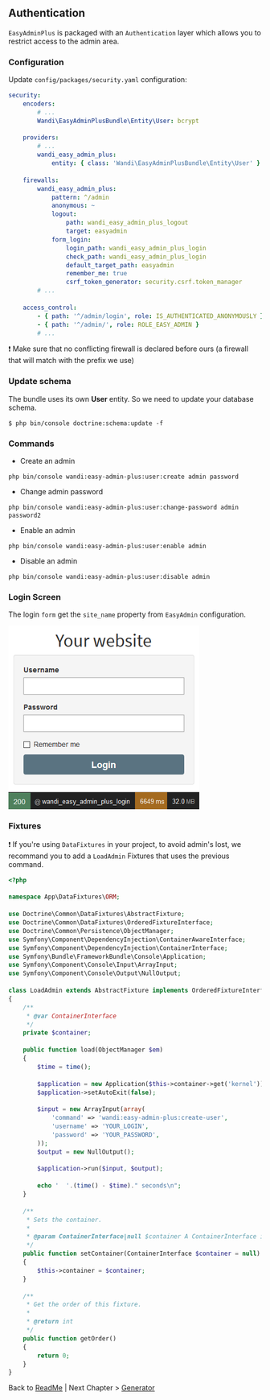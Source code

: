 ## Authentication

`EasyAdminPlus` is packaged with an `Authentication` layer which allows you to restrict access to the admin area.

### Configuration
Update ```config/packages/security.yaml``` configuration: 

```yaml
security:
    encoders:
        # ...
        Wandi\EasyAdminPlusBundle\Entity\User: bcrypt
    
    providers:
        # ...    
        wandi_easy_admin_plus:
            entity: { class: 'Wandi\EasyAdminPlusBundle\Entity\User' }
            
    firewalls:
        wandi_easy_admin_plus:
            pattern: ^/admin
            anonymous: ~
            logout:
                path: wandi_easy_admin_plus_logout
                target: easyadmin
            form_login:
                login_path: wandi_easy_admin_plus_login
                check_path: wandi_easy_admin_plus_login
                default_target_path: easyadmin
                remember_me: true
                csrf_token_generator: security.csrf.token_manager
        # ...

    access_control:
        - { path: '^/admin/login', role: IS_AUTHENTICATED_ANONYMOUSLY }
        - { path: '^/admin/', role: ROLE_EASY_ADMIN }
        # ...
```

:exclamation: Make sure that no conflicting firewall is declared before ours (a firewall that will match with the prefix we use)

### Update schema

The bundle uses its own **User** entity. So we need to update your database schema.
```
$ php bin/console doctrine:schema:update -f
```

### Commands

* Create an admin
 ```
 php bin/console wandi:easy-admin-plus:user:create admin password
 ```

* Change admin password
 ```
 php bin/console wandi:easy-admin-plus:user:change-password admin password2
 ```

* Enable an admin
 ```
 php bin/console wandi:easy-admin-plus:user:enable admin
 ```
 
* Disable an admin
 ```
 php bin/console wandi:easy-admin-plus:user:disable admin
 ```
 
 ### Login Screen
 
 The login `form` get the `site_name` property from `EasyAdmin` configuration.
 
 <img src="images/login.png" align="middle" alt="Login Form" /> 
 
 ### Fixtures
 
 :exclamation: If you're using `DataFixtures` in your project, to avoid admin's lost, we recommand you to add a `LoadAdmin` Fixtures that uses the previous command.

```php
<?php

namespace App\DataFixtures\ORM;

use Doctrine\Common\DataFixtures\AbstractFixture;
use Doctrine\Common\DataFixtures\OrderedFixtureInterface;
use Doctrine\Common\Persistence\ObjectManager;
use Symfony\Component\DependencyInjection\ContainerAwareInterface;
use Symfony\Component\DependencyInjection\ContainerInterface;
use Symfony\Bundle\FrameworkBundle\Console\Application;
use Symfony\Component\Console\Input\ArrayInput;
use Symfony\Component\Console\Output\NullOutput;

class LoadAdmin extends AbstractFixture implements OrderedFixtureInterface, ContainerAwareInterface
{
    /**
     * @var ContainerInterface
     */
    private $container;

    public function load(ObjectManager $em)
    {
        $time = time();

        $application = new Application($this->container->get('kernel'));
        $application->setAutoExit(false);

        $input = new ArrayInput(array(
            'command' => 'wandi:easy-admin-plus:create-user',
            'username' => 'YOUR_LOGIN',
            'password' => 'YOUR_PASSWORD',
        ));
        $output = new NullOutput();

        $application->run($input, $output);

        echo '  '.(time() - $time)." seconds\n";
    }

    /**
     * Sets the container.
     *
     * @param ContainerInterface|null $container A ContainerInterface instance or null
     */
    public function setContainer(ContainerInterface $container = null)
    {
        $this->container = $container;
    }

    /**
     * Get the order of this fixture.
     *
     * @return int
     */
    public function getOrder()
    {
        return 0;
    }
}

```

Back to [ReadMe](../README.md) | Next Chapter > [Generator](chapter-2.md)